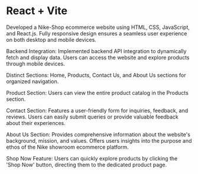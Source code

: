 # React + Vite

Developed a Nike-Shop ecommerce website using HTML, CSS, JavaScript, and React.js.
Fully responsive design ensures a seamless user experience on both desktop and mobile devices.

Backend Integration:
Implemented backend API integration to dynamically fetch and display data.
Users can access the website and explore products through mobile devices.

Distinct Sections:
Home, Products, Contact Us, and About Us sections for organized navigation.

Product Section:
Users can view the entire product catalog in the Products section.

Contact Section:
Features a user-friendly form for inquiries, feedback, and reviews.
Users can easily submit queries or provide valuable feedback about their experiences.

About Us Section:
Provides comprehensive information about the website's background, mission, and values.
Offers users insights into the purpose and ethos of the Nike showroom ecommerce platform.

Shop Now Feature:
Users can quickly explore products by clicking the 'Shop Now' button, directing them to the dedicated product page.
